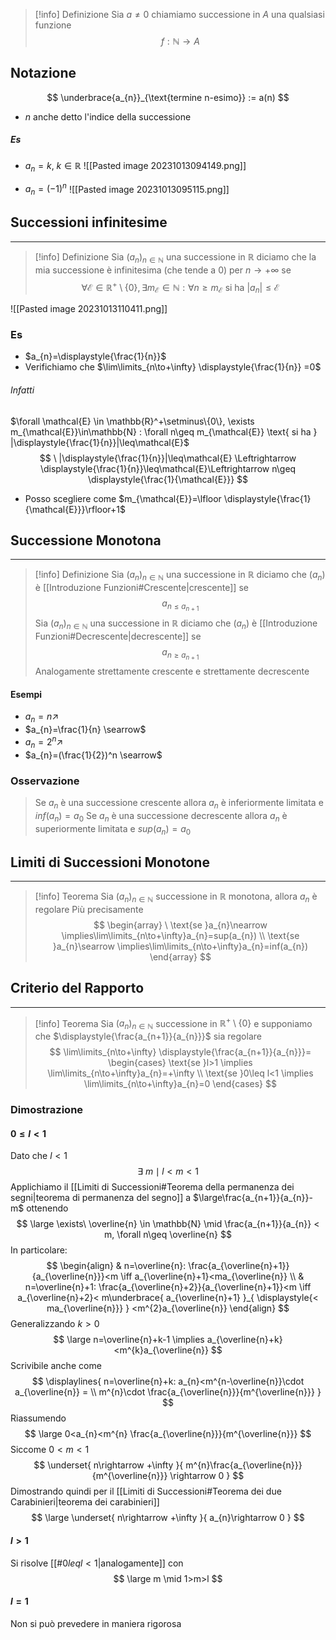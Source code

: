 >[!info] Definizione
>Sia $a\neq 0$ chiamiamo successione in $A$ una qualsiasi funzione
> $$
f: \mathbb{N}\to A
>$$
## Notazione
$$
\underbrace{a_{n}}_{\text{termine n-esimo}} := a(n)
$$
- $n$ anche detto l'indice della successione
##### Es
- $a_{n}=k, \ k\in\mathbb{R}$
![[Pasted image 20231013094149.png]]

- $a_{n}=(-1)^n$
![[Pasted image 20231013095115.png]]

## Successioni infinitesime
- - -
>[!info] Definizione
>Sia $(a_{n})_{n\in\mathbb{N}}$ una successione in $\mathbb{R}$ diciamo che la mia successione è infinitesima (che tende a $0$) per $n \to +\infty$ se
>$$
\forall \mathcal{E} \in \mathbb{R}^+\setminus\{0\}, \exists m_{\mathcal{E}}\in \mathbb{N} : \forall n \geq m_{\mathcal{E}} \text{ si ha } |a_{n}|\leq\mathcal{E}
>$$

![[Pasted image 20231013110411.png]]
### Es
- $a_{n}=\displaystyle{\frac{1}{n}}$
- Verifichiamo che $\lim\limits_{n\to+\infty} \displaystyle{\frac{1}{n}} =0$
###### Infatti
$\forall \mathcal{E} \in \mathbb{R}^+\setminus\{0\}, \exists m_{\mathcal{E}}\in\mathbb{N} : \forall n\geq m_{\mathcal{E}} \text{ si ha } |\displaystyle{\frac{1}{n}}|\leq\mathcal{E}$
$$
\ |\displaystyle{\frac{1}{n}}|\leq\mathcal{E} \Leftrightarrow \displaystyle{\frac{1}{n}}\leq\mathcal{E}\Leftrightarrow n\geq \displaystyle{\frac{1}{\mathcal{E}}}
$$
- Posso scegliere come $m_{\mathcal{E}}=\lfloor \displaystyle{\frac{1}{\mathcal{E}}}\rfloor+1$
## Successione Monotona
- - -
>[!info] Definizione
>Sia $(a_{n})_{n\in\mathbb{N}}$ una successione in $\mathbb{R}$ diciamo che $(a_{n})$ è [[Introduzione Funzioni#Crescente|crescente]] se
> $$
a_{n\leq a_{n+1}}
>$$
>Sia $(a_{n})_{n\in\mathbb{N}}$ una successione in $\mathbb{R}$ diciamo che $(a_{n})$ è [[Introduzione Funzioni#Decrescente|decrescente]] se
> $$
a_{n\geq a_{n+1}}
>$$
>Analogamente strettamente crescente e strettamente decrescente

#### Esempi
- $a_{n}=n \nearrow$
- $a_{n}=\frac{1}{n} \searrow$
- $a_{n}=2^n \nearrow$
- $a_{n}=(\frac{1}{2})^n \searrow$
### Osservazione
> Se $a_{n}$ è una successione crescente allora $a_{n}$ è inferiormente limitata e $inf(a_{n})=a_{0}$
> Se $a_{n}$ è una successione decrescente allora $a_{n}$ è superiormente limitata e $sup(a_{n})=a_{0}$

## Limiti di Successioni Monotone
- - -
>[!info] Teorema
>Sia $(a_{n})_{n\in\mathbb{N}}$ successione in $\mathbb{R}$ monotona, allora $a_{n}$ è regolare
>Più precisamente
>$$
\begin{array}
\ \text{se }a_{n}\nearrow \implies\lim\limits_{n\to+\infty}a_{n}=sup(a_{n}) \\
\text{se }a_{n}\searrow \implies\lim\limits_{n\to+\infty}a_{n}=inf(a_{n})
\end{array}
>$$

## Criterio del Rapporto
- - -
>[!info] Teorema
>Sia $(a_{n})_{n\in\mathbb{N}}$ successione in $\mathbb{R}^+\setminus\{0\}$ e supponiamo che $\displaystyle{\frac{a_{n+1}}{a_{n}}}$ sia regolare
> $$
\lim\limits_{n\to+\infty} \displaystyle{\frac{a_{n+1}}{a_{n}}}= \begin{cases}
\text{se }l>1 \implies \lim\limits_{n\to+\infty}a_{n}=+\infty \\
\text{se }0\leq l<1 \implies \lim\limits_{n\to+\infty}a_{n}=0
\end{cases}
>$$
### Dimostrazione
#### $0\leq l<1$
Dato che $l < 1$
$$
\exists\ m \mid l<m<1
$$
Applichiamo il [[Limiti di Successioni#Teorema della permanenza dei segni|teorema di permanenza del segno]] a $\large\frac{a_{n+1}}{a_{n}}-m$ ottenendo
$$
\large \exists\ \overline{n} \in \mathbb{N} \mid \frac{a_{n+1}}{a_{n}} < m, \forall  n\geq \overline{n} 
$$
In particolare:
$$
\begin{align}
& n=\overline{n}: \frac{a_{\overline{n}+1}}{a_{\overline{n}}}<m \iff a_{\overline{n}+1}<ma_{\overline{n}} \\
& n=\overline{n}+1: \frac{a_{\overline{n}+2}}{a_{\overline{n}+1}}<m \iff a_{\overline{n}+2}< m\underbrace{ a_{\overline{n}+1} }_{ \displaystyle{< ma_{\overline{n}}} } <m^{2}a_{\overline{n}}
\end{align}
$$
Generalizzando $k > 0$
$$
\large n=\overline{n}+k-1 \implies a_{\overline{n}+k}<m^{k}a_{\overline{n}}
$$
Scrivibile anche come 
$$
\displaylines{
n=\overline{n}+k: a_{n}<m^{n-\overline{n}}\cdot a_{\overline{n}} = \\
m^{n}\cdot \frac{a_{\overline{n}}}{m^{\overline{n}}}
} 
$$
Riassumendo
$$
\large 0<a_{n}<m^{n} \frac{a_{\overline{n}}}{m^{\overline{n}}}
$$
Siccome $0<m<1$ 
$$
\underset{ n\rightarrow  +\infty }{ m^{n}\frac{a_{\overline{n}}}{m^{\overline{n}}} \rightarrow  0 }
$$
Dimostrando quindi per il [[Limiti di Successioni#Teorema dei due Carabinieri|teorema dei carabinieri]]
$$
\large \underset{ n\rightarrow +\infty }{ a_{n}\rightarrow 0 }
$$
#### $l>1$
Si risolve [[#$0 leq l<1$|analogamente]] con
$$
\large m \mid 1>m>l
$$
#### $l=1$
Non si può prevedere in maniera rigorosa